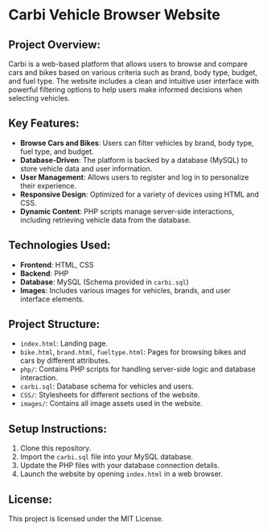 # Carbi Vehicle Browser Website

## Project Overview:
Carbi is a web-based platform that allows users to browse and compare cars and bikes based on various criteria such as brand, body type, budget, and fuel type. The website includes a clean and intuitive user interface with powerful filtering options to help users make informed decisions when selecting vehicles.

## Key Features:
- **Browse Cars and Bikes**: Users can filter vehicles by brand, body type, fuel type, and budget.
- **Database-Driven**: The platform is backed by a database (MySQL) to store vehicle data and user information.
- **User Management**: Allows users to register and log in to personalize their experience.
- **Responsive Design**: Optimized for a variety of devices using HTML and CSS.
- **Dynamic Content**: PHP scripts manage server-side interactions, including retrieving vehicle data from the database.

## Technologies Used:
- **Frontend**: HTML, CSS
- **Backend**: PHP
- **Database**: MySQL (Schema provided in `carbi.sql`)
- **Images**: Includes various images for vehicles, brands, and user interface elements.

## Project Structure:
- `index.html`: Landing page.
- `bike.html`, `brand.html`, `fueltype.html`: Pages for browsing bikes and cars by different attributes.
- `php/`: Contains PHP scripts for handling server-side logic and database interaction.
- `carbi.sql`: Database schema for vehicles and users.
- `CSS/`: Stylesheets for different sections of the website.
- `images/`: Contains all image assets used in the website.

## Setup Instructions:
1. Clone this repository.
2. Import the `carbi.sql` file into your MySQL database.
3. Update the PHP files with your database connection details.
4. Launch the website by opening `index.html` in a web browser.

## License:
This project is licensed under the MIT License.
